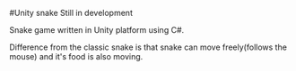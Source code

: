 #Unity snake
Still in development

Snake game written in Unity platform using C#.

Difference from the classic snake is that snake can move freely(follows the mouse) and it's food is also moving.
